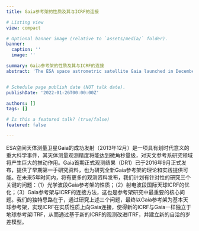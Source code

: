 ```yaml
---
title: Gaia参考架的性质及其与ICRF的连接

# Listing view
view: compact

# Optional banner image (relative to `assets/media/` folder).
banner:
  caption: ''
  image: ''

summary: Gaia参考架的性质及其与ICRF的连接
abstract: 'The ESA space astrometric satellite Gaia launched in December 2013 is considered as an important milestone in astronomy. The expected accuracy of astrometry is several micro-arcseconds which will greatly promote scientific studies of fundamental reference systems and the Earth’s rotation. The first data release of Gaia (DR1) was published in September of 2016 provided us with very first observational data and with the opportunity to study the theories and application of the new Gaia reference frame.'


# Schedule page publish date (NOT talk date).
publishDate: '2022-01-26T00:00:00Z'

authors: []
tags: []

# Is this a featured talk? (true/false)
featured: false

---
```


ESA空间天体测量卫星Gaia的成功发射（2013年12月）是一项具有划时代意义的重大科学事件，其天体测量观测精度将能达到微角秒量级，对天文参考系研究领域将产生巨大的推动作用。Gaia首期正式观测结果（DR1）已于2016年9月正式发布，提供了早期第一手研究资料，也为研究全新Gaia参考架的理论和实践提供可能。在未来5年时间内，将有更多的观测资料发布，我们计划有针对性的研究三个关键的问题：（1）光学波段Gaia参考架的性质；（2）射电波段国际天球ICRF的优化；（3）Gaia参考架与ICRF的连接方法，这也是参考架研究中最重要的核心问题。我们的独特思路在于，通过研究上述三个问题，最终以Gaia参考架为基本天球参考架，实现ICRF在实质性质上向Gaia连接，使得新的ICRF与Gaia一样独立于地球参考架ITRF，从而通过基于新的ICRF的观测改进ITRF，并建立新的自洽的岁差模型。
